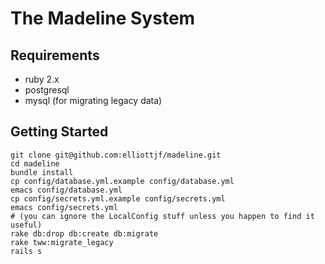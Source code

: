 # The Madeline System

## Requirements
* ruby 2.x
* postgresql
* mysql (for migrating legacy data)

## Getting Started
    git clone git@github.com:elliottjf/madeline.git
    cd madeline
    bundle install
    cp config/database.yml.example config/database.yml
    emacs config/database.yml
    cp config/secrets.yml.example config/secrets.yml
    emacs config/secrets.yml
    # (you can ignore the LocalConfig stuff unless you happen to find it useful)
    rake db:drop db:create db:migrate
    rake tww:migrate_legacy
    rails s
